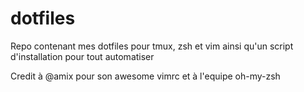 # dotfiles

Repo contenant mes dotfiles pour tmux, zsh et vim ainsi qu'un script d'installation pour tout automatiser

Credit à @amix pour son awesome vimrc et à l'equipe oh-my-zsh 

